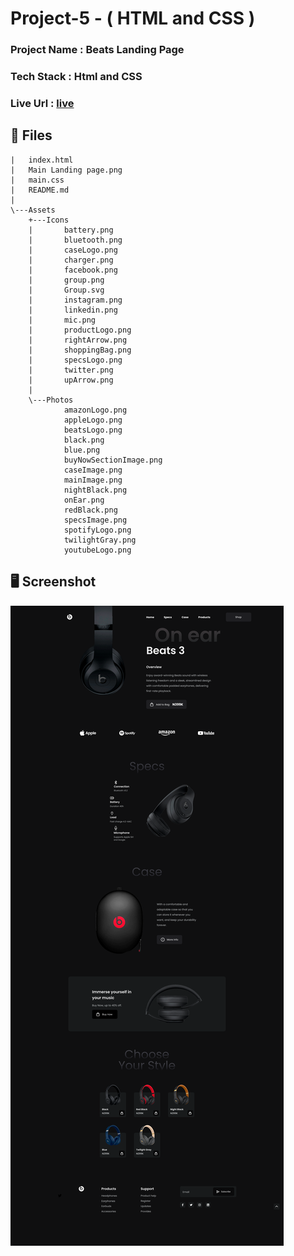 # Project-5 - ( HTML and CSS )

### Project Name : Beats Landing Page

### Tech Stack : Html and CSS

### Live Url : [live](https://sm8uti.github.io/Ineuron-Full-JavaScript-2.0/HTML%20And%20CSS%20Projects/Project%205/)

## 📁 Files

```
|   index.html
|   Main Landing page.png
|   main.css
|   README.md
|
\---Assets
    +---Icons
    |       battery.png
    |       bluetooth.png
    |       caseLogo.png
    |       charger.png
    |       facebook.png
    |       group.png
    |       Group.svg
    |       instagram.png
    |       linkedin.png
    |       mic.png
    |       productLogo.png
    |       rightArrow.png
    |       shoppingBag.png
    |       specsLogo.png
    |       twitter.png
    |       upArrow.png
    |
    \---Photos
            amazonLogo.png
            appleLogo.png
            beatsLogo.png
            black.png
            blue.png
            buyNowSectionImage.png
            caseImage.png
            mainImage.png
            nightBlack.png
            onEar.png
            redBlack.png
            specsImage.png
            spotifyLogo.png
            twilightGray.png
            youtubeLogo.png

```

## 🖥️ Screenshot

![output.png](./Main%20Landing%20page.png)
